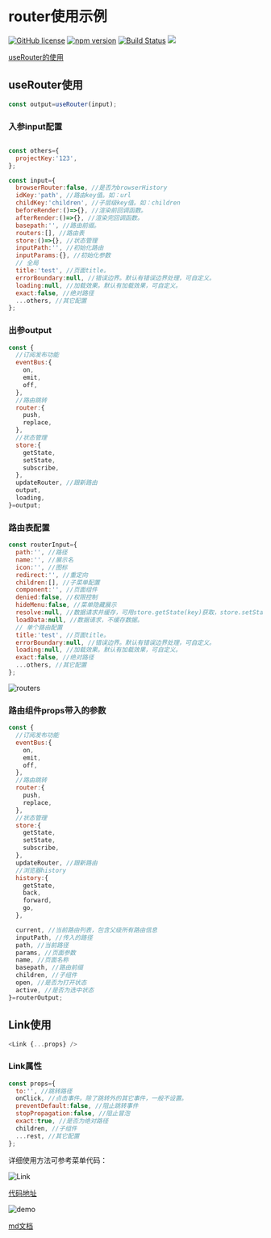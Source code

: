 # router使用示例

[![GitHub license](https://img.shields.io/badge/license-MIT-blue.svg)](https://github.com/ahyiru/router/blob/develop/LICENSE)
[![npm version](https://img.shields.io/npm/v/@huxy/router.svg)](https://www.npmjs.com/package/@huxy/router)
[![Build Status](https://api.travis-ci.com/ahyiru/router.svg?branch=master)](https://app.travis-ci.com/github/ahyiru/router)
[![](https://img.shields.io/badge/blog-ihuxy-blue.svg)](http://ihuxy.com/)

[useRouter的使用](https://github.com/ihuxy/doc/blob/master/router/useRouter%E4%BD%BF%E7%94%A8.md)

## useRouter使用

```javascript
const output=useRouter(input);

```

### 入参input配置

```javascript

const others={
  projectKey:'123',
};

const input={
  browserRouter:false, //是否为browserHistory
  idKey:'path', //路由key值。如：url
  childKey:'children', //子层级key值。如：children
  beforeRender:()=>{}, //渲染前回调函数。
  afterRender:()=>{}, //渲染完回调函数。
  basepath:'', //路由前缀。
  routers:[], //路由表
  store:()=>{}, //状态管理
  inputPath:'', //初始化路由
  inputParams:{}, //初始化参数
  // 全局
  title:'test', //页面title。
  errorBoundary:null, //错误边界。默认有错误边界处理，可自定义。
  loading:null, //加载效果。默认有加载效果，可自定义。
  exact:false, //绝对路径
  ...others, //其它配置
};

```

### 出参output

```javascript
const {
  //订阅发布功能
  eventBus:{
    on,
    emit,
    off,
  },
  //路由跳转
  router:{
    push,
    replace,
  },
  //状态管理
  store:{
    getState,
    setState,
    subscribe,
  },
  updateRouter, //跟新路由
  output,
  loading,
}=output;

```

### 路由表配置

```javascript
const routerInput={
  path:'', //路径
  name:'', //展示名
  icon:'', //图标
  redirect:'', //重定向
  children:[], //子菜单配置
  component:'', //页面组件
  denied:false, //权限控制
  hideMenu:false, //菜单隐藏展示
  resolve:null, //数据请求并缓存，可用store.getState(key)获取，store.setState(state)更新。
  loadData:null, //数据请求，不缓存数据。
  // 单个路由配置
  title:'test', //页面title。
  errorBoundary:null, //错误边界。默认有错误边界处理，可自定义。
  loading:null, //加载效果。默认有加载效果，可自定义。
  exact:false, //绝对路径
  ...others, //其它配置
};

```

![routers](./config.png)

### 路由组件props带入的参数

```javascript
const {
  //订阅发布功能
  eventBus:{
    on,
    emit,
    off,
  },
  //路由跳转
  router:{
    push,
    replace,
  },
  //状态管理
  store:{
    getState,
    setState,
    subscribe,
  },
  updateRouter, //跟新路由
  //浏览器history
  history:{
    getState,
    back,
    forward,
    go,
  },

  current, //当前路由列表，包含父级所有路由信息
  inputPath, //传入的路径
  path, //当前路径
  params, //页面参数
  name, //页面名称
  basepath, //路由前缀
  children, //子组件
  open, //是否为打开状态
  active, //是否为选中状态
}=routerOutput;

```

## Link使用

```javascript
<Link {...props} />

```

### Link属性

```javascript
const props={
  to:'', //跳转路径
  onClick, //点击事件。除了跳转外的其它事件，一般不设置。
  preventDefault:false, //阻止跳转事件
  stopPropagation:false, //阻止冒泡
  exact:true, //是否为绝对路径
  children, //子组件
  ...rest, //其它配置
};

```

详细使用方法可参考菜单代码：

![Link](./use.png)

[代码地址](https://github.com/ahyiru/zys/tree/master/blog/router)


![demo](./effect.png)

[md文档](http://ihuxy.com:8010/)